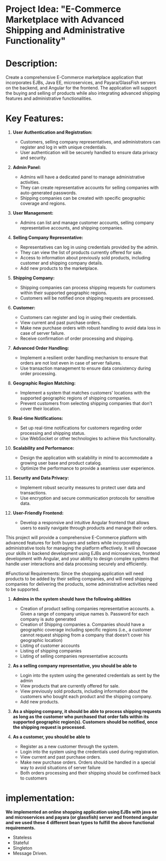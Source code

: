 # Project Idea: "E-Commerce Marketplace with Advanced Shipping and Administrative Functionality"

# Description:
Create a comprehensive E-Commerce marketplace application that incorporates EJBs, Java EE, microservices, and Payara/GlassFish servers on the backend, and Angular for the frontend. The application will support the buying and selling of products while also integrating advanced shipping features and administrative functionalities.

# Key Features:

1. **User Authentication and Registration:**
   - Customers, selling company representatives, and administrators can register and log in with unique credentials.
   - User authentication will be securely handled to ensure data privacy and security.

2. **Admin Panel:**
   - Admins will have a dedicated panel to manage administrative activities.
   - They can create representative accounts for selling companies with auto-generated passwords.
   - Shipping companies can be created with specific geographic coverage and regions.

3. **User Management:**
   - Admins can list and manage customer accounts, selling company representative accounts, and shipping companies.

4. **Selling Company Representative:**
   - Representatives can log in using credentials provided by the admin.
   - They can view the list of products currently offered for sale.
   - Access to information about previously sold products, including customer and shipping company details.
   - Add new products to the marketplace.

5. **Shipping Company:**
   - Shipping companies can process shipping requests for customers within their supported geographic regions.
   - Customers will be notified once shipping requests are processed.
   
6. **Customer:**
   - Customers can register and log in using their credentials.
   - View current and past purchase orders.
   - Make new purchase orders with robust handling to avoid data loss in case of server failure.
   - Receive confirmation of order processing and shipping.

7. **Advanced Order Handling:**
   - Implement a resilient order handling mechanism to ensure that orders are not lost even in case of server failures.
   - Use transaction management to ensure data consistency during order processing.

8. **Geographic Region Matching:**
   - Implement a system that matches customers' locations with the supported geographic regions of shipping companies.
   - Prevent customers from selecting shipping companies that don't cover their location.

9. **Real-time Notifications:**
   - Set up real-time notifications for customers regarding order processing and shipping status.
   - Use WebSocket or other technologies to achieve this functionality.

10. **Scalability and Performance:**
    - Design the application with scalability in mind to accommodate a growing user base and product catalog.
    - Optimize the performance to provide a seamless user experience.

11. **Security and Data Privacy:**
    - Implement robust security measures to protect user data and transactions.
    - Use encryption and secure communication protocols for sensitive data.

12. **User-Friendly Frontend:**
    - Develop a responsive and intuitive Angular frontend that allows users to easily navigate through products and manage their orders.

This project will provide a comprehensive E-Commerce platform with advanced features for both buyers and sellers while incorporating administrative tools for managing the platform effectively. It will showcase your skills in backend development using EJBs and microservices, frontend development with Angular, and your ability to design complex systems that handle user interactions and data processing securely and efficiently.

#Functional Requirements:
Since the shopping application will need products to be added by their selling companies, and will need shipping 
companies for delivering the products, some administrative activities need to be supported.
1. **Admins in the system should have the following abilities**
	- Creation of product selling companies representative accounts.
		a. Given a range of company unique names
		b. Password for each company is auto generated
	- Creation of Shipping companies
		a. Companies should have a geographic coverage including specific regions (i.e., a customer cannot request 			shipping from a company that doesn’t cover his geographic location)
	- Listing of customer accounts
	- Listing of shipping companies
	- Listing of selling companies representative accounts
2. **As a selling company representative, you should be able to**
	- Login into the system using the generated credentials as sent by the admin
	- View products that are currently offered for sale.
	- View previously sold products, including information about the customers who bought each product and the shipping 		company.
	- Add new products.

3. **As a shipping company, it should be able to process shipping requests as long as the customer who purchased that order  falls within its supported geographic region(s). Customers should be notified, once the shipping request is processed.**

1. **As a customer, you should be able to**
	- Register as a new customer through the system.
	- Login into the system using the credentials used during registration.
	- View current and past purchase orders.
	- Make new purchase orders. Orders should be handled in a special way to avoid situations of 	server failure
	- Both orders processing and their shipping should be confirmed back to customers

# implementation:
**We implemented an online shopping application using EJBs with java ee and microservices and payara (or glassfish) server  and frontend angular and  we used these 4 different bean types to fulfill the above functional requirements.**
- Stateless
- Stateful
- Singleton
- Message Driven.
